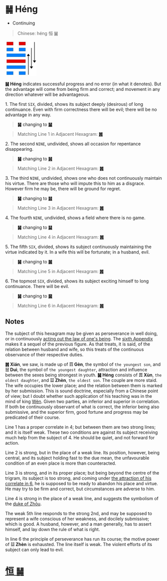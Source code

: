 # ䷟ Héng

* Continuing

> Chinese: héng 恒 ䷟

<a id="p-125"/>

<img src="../shapes/32.10.png" width="101" alt="恒">

**䷟ Héng** indicates successful progress and no error (in what it denotes). But the advantage will come from being firm and correct; and movement in any direction whatever will be advantageous.

1.<a id="32.1"/> The first `SIX`, divided, shows its subject deeply (desirous) of long continuance. Even with firm correctness there will be evil; there will be no advantage in any way.

> **䷟** changing to [**䷡**](e5a4a7e5a3aedazhuang.md)

> Matching Line 1 in Adjacent Hexagram: [**䷞**](e592b8xian.md#31.1)

<a id="p-126"/>

2.<a id="32.2"/> The second `NINE`, undivided, shows all occasion for repentance disappearing.

> **䷟** changing to [**䷽**](e5b08fe8bf87xiaoguo.md)

> Matching Line 2 in Adjacent Hexagram: [**䷞**](e592b8xian.md#31.2)

3.<a id="32.3"/> The third `NINE`, undivided, shows one who does not continuously maintain his virtue. There are those who will impute this to him as a disgrace. However firm he may be, there will be ground for regret.

> **䷟** changing to [**䷧**](e8a7a3xie.md)

> Matching Line 3 in Adjacent Hexagram: [**䷞**](e592b8xian.md#31.3)

4.<a id="32.4"/> The fourth `NINE`, undivided, shows a field where there is no game.

> **䷟** changing to [**䷭**](e58d87sheng.md)

> Matching Line 4 in Adjacent Hexagram: [**䷞**](e592b8xian.md#31.4)

5.<a id="32.5"/> The fifth `SIX`, divided, shows its subject continuously maintaining the virtue indicated by it. In a wife this will be fortunate; in a husband, evil.

> **䷟** changing to [**䷛**](e5a4a7e8bf87daguo.md)

> Matching Line 5 in Adjacent Hexagram: [**䷞**](e592b8xian.md#31.5)

6.<a id="32.6"/> The topmost `SIX`, divided, shows its subject exciting himself to long continuance. There will be evil.

> **䷟** changing to [**䷱**](e9bc8eding.md)

> Matching Line 6 in Adjacent Hexagram: [**䷞**](e592b8xian.md#31.6)

## Notes

The subject of this hexagram may be given as perseverance in well doing, or in continuously [acting out the law of one's being](e981afdun.md#p-127). The [sixth Appendix](appendix06s1.md) makes it a sequel of the previous figure. As that treats, it is said, of the relation between husband and wife, so this treats of the continuous observance of their respective duties.

**䷞ Xián**, we saw, is made up of **☶ Gèn**, the symbol of `the youngest son`, and **☱ Duì**, the symbol of `the youngest daughter`, attraction and influence between the sexes being strongest in youth. **䷟ Héng** consists of **☴ Xùn**, `the oldest daughter`, and **☳ Zhèn**, `the oldest son`. The couple are more staid. The wife occupies the lower place; and the relation between them is marked by her submission. This is sound doctrine, especially from a Chinese point of view; but I doubt whether such application of his teaching was in the mind of king [Wén](https://en.wikipedia.org/wiki/King_Wen_of_Zhou). Given two parties, an inferior and superior in correlation. If both be continuously observant of what is correct, the inferior being also submissive, and the superior firm, good fortune and progress may be predicated of their course.

Line 1 has a proper correlate in 4; but between them are two strong lines; and it is itself weak. These two conditions are against its subject receiving much help from the subject of 4. He should be quiet, and not forward for action.

Line 2 is strong, but in the place of a weak line. Its position, however, being central, and its subject holding fast to the due mean, the unfavourable condition of an even place is more than counteracted.

Line 3 is strong, and in its proper place; but being beyond the centre of the trigram, its subject is too strong, and coming under [the attraction of his correlate in 6](e981afdun.md#p-128), he is supposed to be ready to abandon his place and virtue. He may try to be firm and correct, but circumstances are adverse to him.

Line 4 is strong in the place of a weak line, and suggests the symbolism of the [duke of Zhōu](https://en.wikipedia.org/wiki/Duke_of_Zhou).

The weak 5th line responds to the strong 2nd, and may be supposed to represent a wife conscious of her weakness, and docilely submissive; which is good. A husband, however, and a man generally, has to assert himself, and lay down the rule of what is right.

In line 6 the principle of perseverance has run its course; the motive power of **☳ Zhèn** is exhausted. The line itself is weak. The violent efforts of its subject can only lead to evil.

# [恒 ䷟](e68192heng_cn.md)
